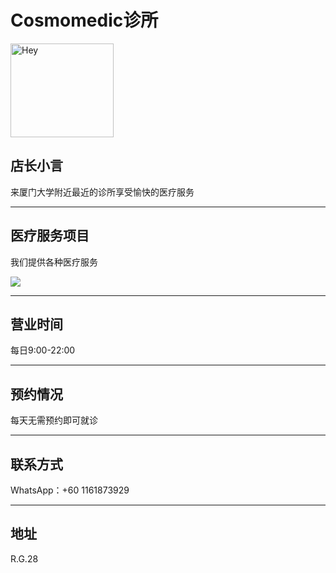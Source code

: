 ﻿# Cosmomedic诊所

<img src="https://img.xmummap.com/G_klink_logo.webp"
width="165"
height="150"
alt="Hey">

## 店长小言

来厦门大学附近最近的诊所享受愉快的医疗服务

---

## 医疗服务项目

我们提供各种医疗服务

<img src="https://img.xmummap.com/G_klink_%20item_zh.webp">

---

## 营业时间

每日9:00-22:00

---

## 预约情况

每天无需预约即可就诊

---

## 联系方式

WhatsApp：+60 1161873929

---

## 地址

R.G.28
